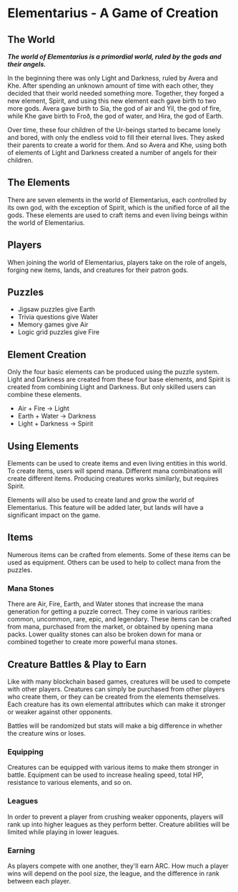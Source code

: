 # Elementarius - A Game of Creation

## The World

***The world of Elementarius is a primordial world, ruled by the gods and their angels.***

In the beginning there was only Light and Darkness, ruled by Avera and Khe. After spending an unknown amount of time with each other, they decided that their world needed something more. Together, they forged a new element, Spirit, and using this new element each gave birth to two more gods. Avera gave birth to Sia, the god of air and Yil, the god of fire, while Khe gave birth to Froð, the god of water, and Hira, the god of Earth.

Over time, these four children of the Ur-beings started to became lonely and bored, with only the endless void to fill their eternal lives. They asked their parents to create a world for them. And so Avera and Khe, using both of elements of Light and Darkness created a number of angels for their children.

## The Elements

There are seven elements in the world of Elementarius, each controlled by its own god, with the exception of Spirit, which is the unified force of all the gods. These elements are used to craft items and even living beings within the world of Elementarius.

## Players

When joining the world of Elementarius, players take on the role of angels, forging new items, lands, and creatures for their patron gods.

## Puzzles

- Jigsaw puzzles give Earth
- Trivia questions give Water
- Memory games give Air
- Logic grid puzzles give Fire

## Element Creation

Only the four basic elements can be produced using the puzzle system. Light and Darkness are created from these four base elements, and Spirit is created from combining Light and Darkness. But only skilled users can combine these elements.

- Air + Fire -> Light
- Earth + Water -> Darkness
- Light + Darkness -> Spirit

## Using Elements

Elements can be used to create items and even living entities in this world. To create items, users will spend mana. Different mana combinations will create different items. Producing creatures works similarly, but requires Spirit.

Elements will also be used to create land and grow the world of Elementarius. This feature will be added later, but lands will have a significant impact on the game.

## Items

Numerous items can be crafted from elements. Some of these items can be used as equipment. Others can be used to help to collect mana from the puzzles.

### Mana Stones

There are Air, Fire, Earth, and Water stones that increase the mana generation for getting a puzzle correct. They come in various rarities: common, uncommon, rare, epic, and legendary. These items can be crafted from mana, purchased from the market, or obtained by opening mana packs. Lower quality stones can also be broken down for mana or combined together to create more powerful mana stones.

## Creature Battles & Play to Earn

Like with many blockchain based games, creatures will be used to compete with other players. Creatures can simply be purchased from other players who create them, or they can be created from the elements themselves. Each creature has its own elemental attributes which can make it stronger or weaker against other opponents.

Battles will be randomized but stats will make a big difference in whether the creature wins or loses.

### Equipping

Creatures can be equipped with various items to make them stronger in battle. Equipment can be used to increase healing speed, total HP, resistance to various elements, and so on.

### Leagues

In order to prevent a player from crushing weaker opponents, players will rank up into higher leagues as they perform better. Creature abilities will be limited while playing in lower leagues.

### Earning

As players compete with one another, they'll earn ARC. How much a player wins will depend on the pool size, the league, and the difference in rank between each player.
